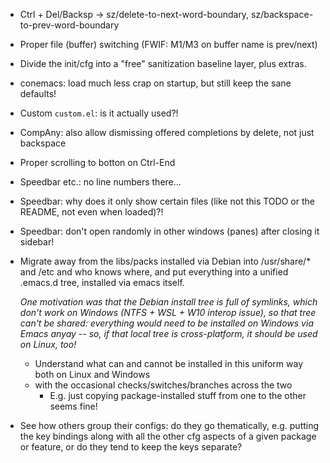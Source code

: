 ﻿* Ctrl + Del/Backsp -> sz/delete-to-next-word-boundary, sz/backspace-to-prev-word-boundary

* Proper file (buffer) switching (FWIF: M1/M3 on buffer name is prev/next)

* Divide the init/cfg into a "free" sanitization baseline layer, plus extras.

* conemacs: load much less crap on startup, but still keep the sane defaults!

* Custom `custom.el`: is it actually used?!

* CompAny: also allow dismissing offered completions by delete, not just backspace

* Proper scrolling to botton on Ctrl-End
* Speedbar etc.: no line numbers there...

* Speedbar: why does it only show certain files (like not this TODO or the README,
  not even when loaded)?!
  
* Speedbar: don't open randomly in other windows (panes) after closing it sidebar!

* Migrate away from the libs/packs installed via Debian into /usr/share/* and
  /etc and who knows where, and put everything into a unified .emacs.d tree,
  installed via emacs itself.

   _One motivation was that the Debian install tree is full of symlinks,
   which don't work on Windows (NTFS + WSL + W10 interop issue), so that
   tree can't be shared: everything would need to be installed on Windows
   via Emacs anyay -- so, if that local tree is cross-platform, it should
   be used on Linux, too!_

  - Understand what can and cannot be installed in this uniform way both on
  Linux and Windows
  - with the occasional checks/switches/branches across the two
    + E.g. just copying package-installed stuff from one to the other seems fine!

* See how others group their configs: do they go thematically, e.g. putting
  the key bindings along with all the other cfg aspects of a given package
  or feature, or do they tend to keep the keys separate?

